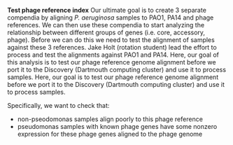 **Test phage reference index** 
Our ultimate goal is to create 3 separate compendia by aligning *P. aeruginosa* samples to PAO1, PA14 and phage references. We can then use these compendia to start analyzing the relationship between different groups of genes (i.e. core, accessory, phage). Before we can do this we need to test the alignment of samples against these 3 references. Jake Holt (rotation student) lead the effort to process and test the alignments against PAO1 and PA14. Here, our  goal of this analysis is to test our phage reference genome alignment before we port it to the Discovery (Dartmouth computing cluster) and use it to process samples. Here, our goal is to test our phage reference genome alignment before we port it to the Discovery (Dartmouth computing cluster) and use it to process samples. 

Specifically, we want to check that:
* non-pseodomonas samples align poorly to this phage reference
* pseudomonas samples with known phage genes have some nonzero expression for these phage genes aligned to the phage genome

